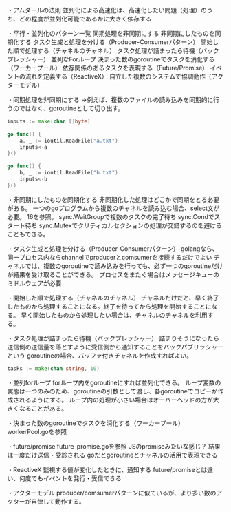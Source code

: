 ・アムダールの法則
並列化による高速化は、高速化したい問題（処理）のうち、どの程度が並列化可能であるかに大きく依存する

・平行・並列化のパターン一覧
同期処理を非同期にする
非同期にしたものを同期化する
タスク生成と処理を分ける（Producer-Consumerパターン）
開始した順で処理する（チャネルのチャネル）
タスク処理が詰まったら待機（バックプレッシャー）
並列なForループ
決まった数のgoroutineでタスクを消化する（ワーカープール）
依存関係のあるタスクを表現する（Future/Promise）
イベントの流れを定義する（ReactiveX）
自立した複数のシステムで協調動作（アクターモデル）

・同期処理を非同期にする
→例えば、複数のファイルの読み込みを同期的に行うのではなく、goroutineとして切り出す。
```go
inputs := make(chan []byte)
 
go func() {
    a, _ := ioutil.ReadFile("a.txt")
    inputs<-a
}()
 
go func() {
    b, _ := ioutil.ReadFile("b.txt")
    inputs<-b
}()
```

・非同期にしたものを同期化する
非同期化した処理はどこかで同期をとる必要がある。
一つのgoプログラムから複数のチャネルを読み込む場合、select文が必要。
16を参照。
sync.WaitGroupで複数のタスクの完了待ち
sync.Condでスタート待ち
sync.Mutexでクリティカルセクションの処理が交錯するのを避ける
こともできる。

・タスク生成と処理を分ける（Producer-Consumerパターン）
golangなら、同一プロセス内ならchannelでproducerとcomsumerを接続するだけでよい
チャネルでは、複数のgoroutineで読み込みを行っても、必ず一つのgoroutineだけが結果を受け取ることができる。
プロセスをまたぐ場合はメッセージキューのミドルウェアが必要

・開始した順で処理する（チャネルのチャネル）
チャネルだけだと、早く終了したものから処理することになる。終了を待ってから処理を開始することになる。
早く開始したものから処理したい場合は、チャネルのチャネルを利用する。

・タスク処理が詰まったら待機（バックプレッシャー）
詰まりそうになったら送信側の送信量を落とすように受信側から通知することをバックパブリッシャーという
goroutineの場合、バッファ付きチャネルを作成すればよい。
```go
tasks := make(chan string, 10)
```

・並列forループ
forループ内をgoroutineにすれば並列化できる。
ループ変数の実態は一つのみのため、goroutineの引数として渡し、各goroutineでコピーが作成されるようにする。
ループ内の処理が小さい場合はオーバーヘッドの方が大きくなることがある。


・決まった数のgoroutineでタスクを消化する（ワーカープール）
workerPool.goを参照

・future/promise
future_promise.goを参照
JSのpromiseみたいな感じ？
結果は一度だけ送信・受診される
goだとgoroutineとチャネルの活用で表現できる

・ReactiveX
監視する値が変化したときに、通知する
future/promiseとは違い、何度でもイベントを発行・受信できる

・アクターモデル
producer/comsumerパターンに似ているが、より多い数のアクターが自律して動作する。

